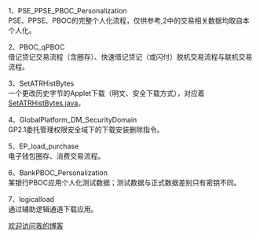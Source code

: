 
1、PSE_PPSE_PBOC_Personalization  
   PSE、PPSE、PBOC的完整个人化流程，仅供参考,2中的交易相关数据均取自本个人化。

2、PBOC_qPBOC  
   借记贷记交易流程（含圈存）、快速借记贷记（或闪付）脱机交易流程与联机交易流程。

3、SetATRHistBytes  
   一个更改历史字节的Applet下载（明文、安全下载方式），对应着[SetATRHistBytes.java](https://github.com/APDU/JavaCardAppletBasics/blob/master/src/SetATRHistBytes.java)。

4、GlobalPlatform_DM_SecurityDomain  
   GP2.1委托管理权限安全域下的下载安装删除指令。

5、EP_load_purchase  
   电子钱包圈存、消费交易流程。

6、BankPBOC_Personalization  
   某银行PBOC应用个人化测试数据；测试数据与正式数据差别只有密钥不同。     
   
7、logicalload   
   通过辅助逻辑通道下载应用。  
   
[欢迎访问我的博客](http://map.im)  


